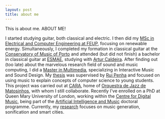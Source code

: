 ```yaml
---
layout: post
title: about me
---
```


This is about me. ABOUT ME! 

I started studying guitar, both classical and electric. I then did my [MSc in Electrical and Computer Engineering at FEUP](https://sigarra.up.pt/feup/en/cur_geral.cur_view?pv_ano_lectivo=2014&pv_curso_id=741&pv_origem=CUR&pv_tipo_cur_sigla=MI), focusing on renewable energy. Simultaneously, I completed my formation in classical guitar at the [Conservatory of Music of Porto](https://www.conservatoriodemusicadoporto.pt/) and attended (but did not finish) a bachelor in classical guitar at [ESMAE](https://www.esmae.ipp.pt/), studying with [Artur Caldeira](https://soundcloud.com/artur-caldeira-645192303). After finding out (too late) about the marvelous research field of sound and music computing, I did a [Master in Multimedia](https://sigarra.up.pt/feup/en/cur_geral.cur_view?pv_ano_lectivo=2016&pv_curso_id=732&pv_origem=CUR&pv_tipo_cur_sigla=M), specializing in Interactive Music and Sound Design. My [thesis](https://repositorio-aberto.up.pt/bitstream/10216/121998/2/347866.pdf) was supervised by [Rui Penha](https://ruipenha.pt/) and focused on using music to explain concepts of computer science to young students. This project was carried out at [CARA](https://www.ojm.pt/tipo-de-projeto/cara/), home of [Orquestra de Jazz de Matosinhos](https://www.ojm.pt/), with whom I still collaborate. Recently I've enrolled on a PhD at Queen Mary University of London, working within the [Centre for Digital Music](https://c4dm.eecs.qmul.ac.uk/), being part of the [Artificial Intelligence and Music](https://www.aim.qmul.ac.uk/) doctoral programme. Currently, my [research](https://www.researchgate.net/profile/Pedro_Sarmento9) focuses on music generation, sonification and smart cities.
